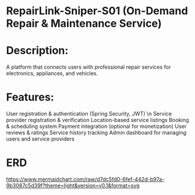 # RepairLink-Sniper-S01 (On-Demand Repair & Maintenance Service)

# Description: 
A platform that connects users with professional repair services for electronics, appliances, and vehicles. 

# Features: 
User registration & authentication (Spring Security, JWT) \n
Service provider registration & verification 
Location-based service listings 
Booking & scheduling system 
Payment integration (optional for monetization) 
User reviews & ratings 
Service history tracking 
Admin dashboard for managing users and service providers 

# ERD
https://www.mermaidchart.com/raw/d7dc5fd0-6fef-442d-b97a-9b3087c5d39f?theme=light&version=v0.1&format=svg
